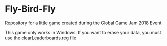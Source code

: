 # Fly-Bird-Fly
Repository for a little game created during the Global Game Jam 2018 Event

This game only works in Windows.
If you want to erase your data, you must use the clearLeaderboards.reg file
